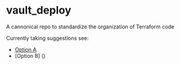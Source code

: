 # vault_deploy
A cannonical repo to standardize the organization of Terraform code 

Currently taking suggestions see:
  - [Option A]()
  - [Option B] ()
